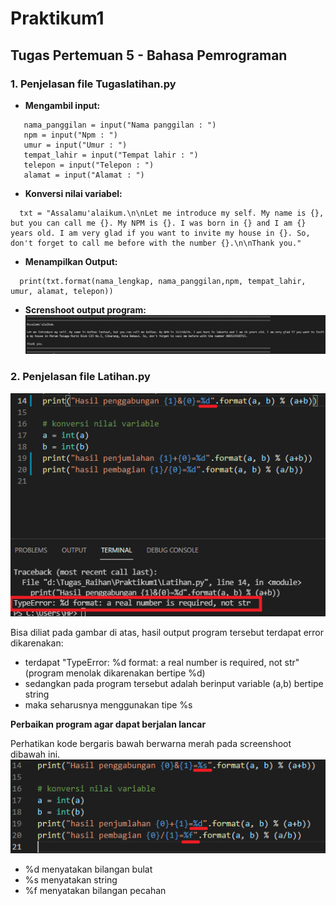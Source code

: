# Praktikum1
## Tugas Pertemuan 5 - Bahasa Pemrograman

### 1. Penjelasan file Tugaslatihan.py
* **Mengambil input:**
```nama_lengkap = input("Nama lengkap : ")
   nama_panggilan = input("Nama panggilan : ")
   npm = input("Npm : ")
   umur = input("Umur : ")
   tempat_lahir = input("Tempat lahir : ")
   telepon = input("Telepon : ")
   alamat = input("Alamat : ")
```

* **Konversi nilai variabel:**
```
  txt = "Assalamu'alaikum.\n\nLet me introduce my self. My name is {}, but you can call me {}. My NPM is {}. I was born in {} and I am {} years old. I am very glad if you want to invite my house in {}. So, don't forget to call me before with the number {}.\n\nThank you."
  ```

* **Menampilkan Output:**
```
  print(txt.format(nama_lengkap, nama_panggilan,npm, tempat_lahir, umur, alamat, telepon)) 
```
* **Screnshoot output program:**
![Gambar 1](screenshoot2/ss1.png)

### 2. Penjelasan file Latihan.py

![Gambar 2](screenshoot2/ss2.png)

 Bisa diliat pada gambar di atas, hasil output program tersebut terdapat error dikarenakan: 
- terdapat "TypeError: %d format: a real number is required, not str" (program menolak dikarenakan bertipe %d)
- sedangkan pada program tersebut adalah berinput variable (a,b) bertipe string
- maka seharusnya menggunakan tipe %s

 **Perbaikan program agar dapat berjalan lancar**
 
 Perhatikan kode bergaris bawah berwarna merah pada screenshoot dibawah ini.
![Gambar 3](screenshoot2/ss3.png)

- %d menyatakan bilangan bulat
- %s menyatakan string
- %f menyatakan bilangan pecahan





